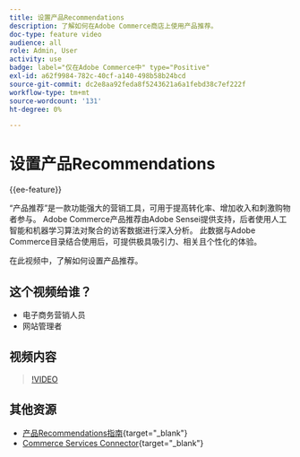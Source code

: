 ```yaml
---
title: 设置产品Recommendations
description: 了解如何在Adobe Commerce商店上使用产品推荐。
doc-type: feature video
audience: all
role: Admin, User
activity: use
badge: label="仅在Adobe Commerce中" type="Positive"
exl-id: a62f9984-782c-40cf-a140-498b58b24bcd
source-git-commit: dc2e8aa92feda8f5243621a6a1febd38c7ef222f
workflow-type: tm+mt
source-wordcount: '131'
ht-degree: 0%

---
```


# 设置产品Recommendations

{{ee-feature}}

“产品推荐”是一款功能强大的营销工具，可用于提高转化率、增加收入和刺激购物者参与。 Adobe Commerce产品推荐由Adobe Sensei提供支持，后者使用人工智能和机器学习算法对聚合的访客数据进行深入分析。 此数据与Adobe Commerce目录结合使用后，可提供极具吸引力、相关且个性化的体验。

在此视频中，了解如何设置产品推荐。

## 这个视频给谁？

- 电子商务营销人员
- 网站管理者

## 视频内容

>[!VIDEO](https://video.tv.adobe.com/v/343991?quality=12&learn=on)

## 其他资源

- [产品Recommendations指南](https://experienceleague.adobe.com/docs/commerce-merchant-services/product-recommendations/overview.html){target="_blank"}
- [Commerce Services Connector](https://experienceleague.adobe.com/docs/commerce-merchant-services/user-guides/integration-services/saas.html){target="_blank"}
